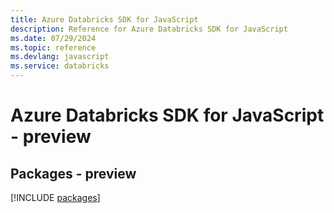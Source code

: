 ```yaml
---
title: Azure Databricks SDK for JavaScript
description: Reference for Azure Databricks SDK for JavaScript
ms.date: 07/29/2024
ms.topic: reference
ms.devlang: javascript
ms.service: databricks
---
```

# Azure Databricks SDK for JavaScript - preview
## Packages - preview
[!INCLUDE [packages](databricks-index.md)]